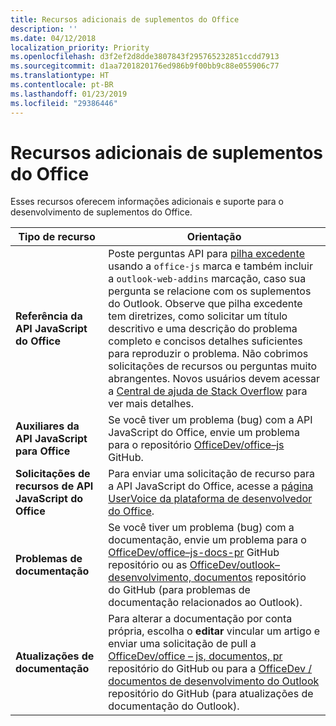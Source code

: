 ```yaml
---
title: Recursos adicionais de suplementos do Office
description: ''
ms.date: 04/12/2018
localization_priority: Priority
ms.openlocfilehash: d3f2ef2d8dde3807843f295765232851ccdd7913
ms.sourcegitcommit: d1aa7201820176ed986b9f00bb9c88e055906c77
ms.translationtype: HT
ms.contentlocale: pt-BR
ms.lasthandoff: 01/23/2019
ms.locfileid: "29386446"
---
```

# <a name="office-add-ins-additional-resources"></a>Recursos adicionais de suplementos do Office

Esses recursos oferecem informações adicionais e suporte para o desenvolvimento de suplementos do Office.

|**Tipo de recurso**                    | **Orientação**                                                
|----------------------------|---------------------------------
|**Referência da API JavaScript do Office** | Poste perguntas API para [pilha excedente](https://stackoverflow.com/questions/tagged/office-js) usando a `office-js` marca e também incluir a `outlook-web-addins` marcação, caso sua pergunta se relacione com os suplementos do Outlook. Observe que pilha excedente tem diretrizes, como solicitar um título descritivo e uma descrição do problema completo e concisos detalhes suficientes para reproduzir o problema. Não cobrimos solicitações de recursos ou perguntas muito abrangentes. Novos usuários devem acessar a [Central de ajuda de Stack Overflow](https://stackoverflow.com/help/how-to-ask) para ver mais detalhes.
|**Auxiliares da API JavaScript para Office**| Se você tiver um problema (bug) com a API JavaScript do Office, envie um problema para o repositório <a href="https://github.com/officedev/office-js/issues" target="_blank">OfficeDev/office–js</a> GitHub.
|**Solicitações de recursos de API JavaScript do Office**| Para enviar uma solicitação de recurso para a API JavaScript do Office, acesse a <a href="https://officespdev.uservoice.com/" target="_blank">página UserVoice da plataforma de desenvolvedor do Office</a>.
|**Problemas de documentação**| Se você tiver um problema (bug) com a documentação, envie um problema para o <a href="https://github.com/officedev/office-js-docs-pr/issues" target="_blank">OfficeDev/office–js-docs-pr</a> GitHub repositório ou as <a href="https://github.com/officedev/outlook-dev-docs/issues" target="_blank">OfficeDev/outlook–desenvolvimento, documentos</a> repositório do GitHub (para problemas de documentação relacionados ao Outlook).
|**Atualizações de documentação**| Para alterar a documentação por conta própria, escolha o **editar** vincular um artigo e enviar uma solicitação de pull a <a href="https://github.com/officedev/office-js-docs-pr" target="_blank">OfficeDev/office – js, documentos, pr</a> repositório do GitHub ou para a <a href="https://github.com/officedev/outlook-dev-docs" target="_blank">OfficeDev / documentos de desenvolvimento do Outlook</a> repositório do GitHub (para atualizações de documentação do Outlook).
